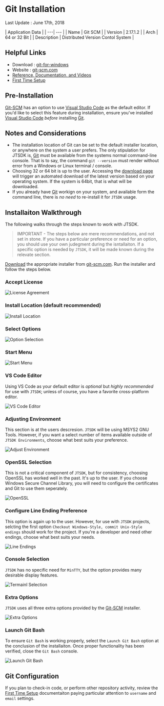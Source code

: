 # Git Installation

Last Update : June 17th, 2018

| Application Data |
| ---| --- |
| Name        | Git SCM |
| Version     | 2.17.1.2 |
| Arch        | 64 or 32 Bit |
| Description | Distributed Version Contol System |

## Helpful Links
* Download : [git-for-windows](https://git-scm.com/download/win)
* Website : [git-scm.com](https://git-scm.com/)
* [Reference, Documentation, and Videos](https://git-scm.com/doc)
* [First Time Setup](https://git-scm.com/book/en/v2/Getting-Started-First-Time-Git-Setup)

## Pre-Installation
[Git-SCM](https://git-scm.com/) has an option to use [Visual Studio Code](https://code.visualstudio.com/docs/supporting/faq#_what-is-the-difference-between-vs-code-and-vs-community)
as the default editor. If you'd like to select this feature during installation,
ensure you've installed [Visual Studio Code](https://code.visualstudio.com/docs/supporting/faq#_what-is-the-difference-between-vs-code-and-vs-community) *before* installing [Git](https://git-scm.com/).

## Notes and Considerations

* The installation location of Git can be set to the default installer location,
or anywhere on the system a user prefers. The only stipulation for JTSDK is, 
[Git](https://git-scm.com/) must be available from the systems normal command-line
console. That is to say, the command `git --version` must
render without error from a Windows or Linux terminal / console.
* Choosing 32 or 64 bit is up to the user. Accessing the [download page](https://git-scm.com/download)
will trigger an automated download of the latest version based on your operating
system. If the system is 64bit, that is what will be downloaded.
* If you already have [Git](https://git-scm.com/) workign on your system, and
available form the command line, there is *no need* to re-install it for `JTSDK`
usage.

## Installaiton Walkthrough
The following walks through the steps known to work with JTSDK.

> IMPORTANT - The steps below are mere recommendations, and not set in stone. If
you have a particular preference or need for an option, you should use your own
judegment during the isntallaiton. If a specific option is needed by `JTSDK`, it
will be made known during the relevate section.

[Download](https://git-scm.com/download/win) the appropriate installer
from [git-scm.com](https://git-scm.com/). Run the installer and follow the steps
below.

### Accept License

![License Agreement](images/git/git-bash.1.PNG?raw=true)

### Install Location (default recommended)

![Install Location](images/git/git-bash.2.PNG?raw=true)

### Select Options

![Option Selection](images/git/git-bash.3.PNG?raw=true)

### Start Menu

![Start Menu](images/git/git-bash.4.PNG?raw=true)

### VS Code Editor
Using VS Code as your default editor is *optional* but *highly recommended* for
use with `JTSDK`; unless of course, you have a favorite cross-platform editor.

![VS Code Editor](images/git/git-bash.5.PNG?raw=true)

### Adjusting Environment
This section is at the users descresion. `JTSDK` will be using MSYS2 GNU Tools.
However, if you want a select number of items available outside of 
`JTSDK Environments`, choose what best suits your preference.

![Adjust Environment](images/git/git-bash.6.PNG?raw=true)

### OpenSSL Selection
This is not a critical component of `JTSDK`, but for consistency, choosing
OpenSSL has worked well in the past. It's up to the user. If you choose Windows
Secure Channel Library, you will need to configure the certificates and Git to
use them seperately. 

![OpenSSL](images/git/git-bash.7.PNG?raw=true)

### Configure Line Ending Preference
This option is again up to the user. However, for use with `JTSDK` projects,
selcting the first option `Checkout Windows-Style, commit Unix-Style endings`
should work for the project. If you're a developer and need other endings,
choose what best suits your needs.

![Line Endings](images/git/git-bash.8.PNG?raw=true)

### Console Selection
`JTSDK` has no specific need for `MinTTY`, but the option provides many desirable
display features.

![Termainl Selection](images/git/git-bash.9.PNG?raw=true)

### Extra Options
`JTSDK` uses all three extra options provided by the [Git-SCM](https://git-scm.com/)
installer.

![Extra Options](images/git/git-bash.10.PNG?raw=true)


### Launch Git Bash
To ensure `Git Bash` is working properly, select the `Launch Git Bash` option at
the conclusion of the installaiton. Once proper functionality has been verified,
close the `Git Bash` console.

![Launch Git Bash](images/git/git-bash.11.PNG?raw=true)

## Git Configuration
If you plan to check-in code, or perform other repository activity, review
the [First Time Setup](https://git-scm.com/book/en/v2/Getting-Started-First-Time-Git-Setup)
documentaiton paying particular attention to `username` and `email` settings.
